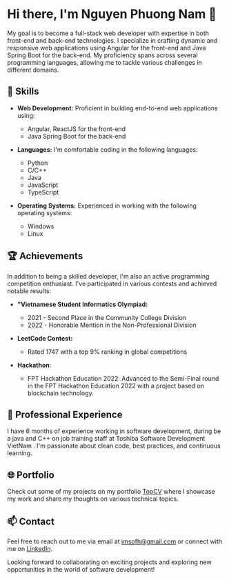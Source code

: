 # Hi there, I'm Nguyen Phuong Nam 👋

My goal is to become a full-stack web developer with expertise in both front-end and back-end technologies. I specialize in crafting dynamic and responsive web applications using Angular for the front-end and Java Spring Boot for the back-end. My proficiency spans across several programming languages, allowing me to tackle various challenges in different domains.

## 🚀 Skills

- **Web Development:** Proficient in building end-to-end web applications using:
  - Angular, ReactJS for the front-end
  - Java Spring Boot for the back-end

- **Languages:** I'm comfortable coding in the following languages:
  - Python
  - C/C++
  - Java
  - JavaScript
  - TypeScript

- **Operating Systems:** Experienced in working with the following operating systems:
  - Windows
  - Linux

## 🏆 Achievements

In addition to being a skilled developer, I'm also an active programming competition enthusiast. I've participated in various contests and achieved notable results:

- **"Vietnamese Student Informatics Olympiad:**
  - 2021 - Second Place in the Community College Division
  - 2022 - Honorable Mention in the Non-Professional Division

- **LeetCode Contest:**
  - Rated 1747 with a top 9% ranking in global competitions

- **Hackathon**:
  - FPT Hackathon Education 2022: Advanced to the Semi-Final round in the FPT Hackathon Education 2022 with a project based on blockchain technology.

## 💼 Professional Experience

I have 6 months of experience working in software development, during be a java and C++ on job training staff at Toshiba Software Development VietNam . I'm passionate about clean code, best practices, and continuous learning.

## 🌐 Portfolio

Check out some of my projects on my portfolio [TopCV](https://www.topcv.vn/xem-cv/BlBUBwQFAQoNVABRD15SAQdVVg0AWlIHCgRQBAd597) where I showcase my work and share my thoughts on various technical topics.

## 📫 Contact

Feel free to reach out to me via email at [imsofh@gmail.com](mailto:imsofh@gmail.com) or connect with me on [LinkedIn]([https://www.linkedin.com/in/your-profile-link/](https://www.linkedin.com/in/nguyen-nam-84a7b0216/)).

Looking forward to collaborating on exciting projects and exploring new opportunities in the world of software development!
